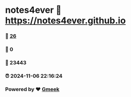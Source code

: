 # notes4ever :link: https://notes4ever.github.io 
### :page_facing_up: [26](https://notes4ever.github.io/tag.html) 
### :speech_balloon: 0 
### :hibiscus: 23443 
### :alarm_clock: 2024-11-06 22:16:24 
### Powered by :heart: [Gmeek](https://github.com/Meekdai/Gmeek)
